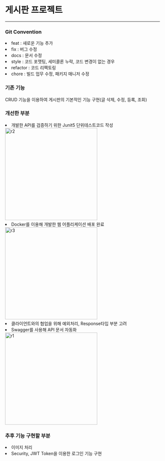 <h1> 게시판 프로젝트 </h1>
<hr>
<body>
<h3>Git Convention</h3>

<LI>feat : 새로운 기능 추가<br>
<LI>fix : 버그 수정<br>
<LI>docs : 문서 수정<br>
<LI>style : 코드 포맷팅, 세미콜론 누락, 코드 변경이 없는 경우<br>
<LI>refactor : 코드 리팩토링<br>
<LI>chore : 빌드 업무 수정, 패키지 매니저 수정<br>

<h3>기존 기능</h3>

CRUD 기능을 이용하여 게시판의 기본적인 기능 구현(글 삭제, 수정, 등록, 조회)
<h3>개선한 부분</h3>

<LI>개발한 API를 검증하기 위한 Junit5 단위테스트코드 작성<br>

<img width="300" alt="r2" src="https://user-images.githubusercontent.com/88074556/197387549-9397fece-f310-440c-b846-8fb58c85d8ae.png">


 
<LI>Docker를 이용해 개발한 웹 어플리케이션 배포 완료<br>

<img width="300" alt="r3" src="https://user-images.githubusercontent.com/88074556/197387567-827d1f40-2fbf-4638-8e5f-c52293ce9145.png">


<LI>클라이언트와의 협업을 위해 예외처리, Response타입 부분 고려<br>
<LI>Swagger를 사용해 API 문서 자동화<br>
 
 
 <img width="300" alt="r1" src="https://user-images.githubusercontent.com/88074556/197387581-bdbbdf86-f8e2-4e72-82c9-3c0649fe09f6.png">

<h3>추후 기능 구현할 부분</h3>
<LI>이미지 처리<br>
<LI>Security, JWT Token을 이용한 로그인 기능 구현
    
</body>

